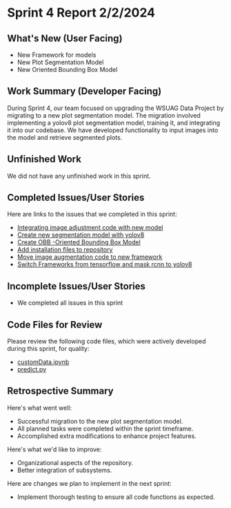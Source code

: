 # Sprint 4 Report 2/2/2024

## What's New (User Facing)
 * New Framework for models
 * New Plot Segmentation Model
 * New Oriented Bounding Box Model


## Work Summary (Developer Facing)
During Sprint 4, our team focused on upgrading the WSUAG Data Project by migrating to a new plot segmentation model. The migration involved implementing a yolov8 plot segmentation model, training it, and integrating it into our codebase. We have developed functionality to input images into the model and retrieve segmented plots.

## Unfinished Work
We did not have any unfinished work in this sprint.



## Completed Issues/User Stories
Here are links to the issues that we completed in this sprint:
* [Integrating image adjustment code with new model](https://github.com/WSUCptSCapstone-F23-S24/wsuag-arduinoapp/issues/41)
* [Create new segmentation model with yolov8](https://github.com/WSUCptSCapstone-F23-S24/wsuag-arduinoapp/issues/40)
* [Create OBB -Oriented Bounding Box Model](https://github.com/WSUCptSCapstone-F23-S24/wsuag-arduinoapp/issues/39)
* [Add installation files to repository](https://github.com/WSUCptSCapstone-F23-S24/wsuag-arduinoapp/issues/38)
* [Move image augmentation code to new framework](https://github.com/WSUCptSCapstone-F23-S24/wsuag-arduinoapp/issues/37)
* [Switch Frameworks from tensorflow and mask rcnn to yolov8](https://github.com/WSUCptSCapstone-F23-S24/wsuag-arduinoapp/issues/36)

 ## Incomplete Issues/User Stories
* We completed all issues in this sprint


## Code Files for Review
Please review the following code files, which were actively developed during this sprint, for quality:
   * [customData.ipynb](https://github.com/WSUCptSCapstone-F23-S24/wsuag-arduinoapp/blob/main/src/customData.ipynb)
   * [predict.py](https://github.com/WSUCptSCapstone-F23-S24/wsuag-arduinoapp/blob/main/src/predict.py)

 

## Retrospective Summary
Here's what went well:
   * Successful migration to the new plot segmentation model.
   * All planned tasks were completed within the sprint timeframe.
   * Accomplished extra modifications to enhance project features.
 
Here's what we'd like to improve:
   * Organizational aspects of the repository.
   * Better integration of subsystems.
  
Here are changes we plan to implement in the next sprint:
   * Implement thorough testing to ensure all code functions as expected.

